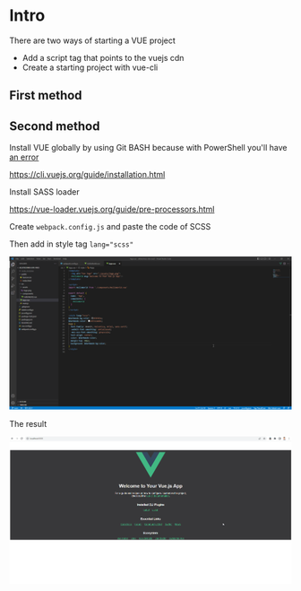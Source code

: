 # Intro

There are two ways of starting a VUE project

* Add a script tag that points to the vuejs cdn
* Create a starting project with vue-cli

## First method

## Second method

Install VUE globally by using Git BASH because with PowerShell you'll have [an error](https://github.com/vuejs/vue-cli/issues/3424#issuecomment-1155131323)

https://cli.vuejs.org/guide/installation.html

Install SASS loader

https://vue-loader.vuejs.org/guide/pre-processors.html

Create `webpack.config.js` and paste the code of SCSS

Then add in style tag `lang="scss"`

![](j4FieG6ve1.png)

The result

![](0gUifOdjKs.png)
